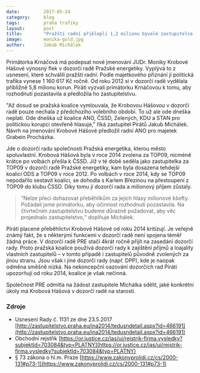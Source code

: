 ```yaml
---
date:         2017-05-24
category:     blog
tags:         praha trafiky
layout:       post
title:        "Pražští radní přiklepli 1,2 milionu bývalé zastupitelce TOP09. Piráti protestují" 
image:        monika-gold.jpg
author:       Jakub Michálek
---
```


Primátorka Krnáčová má podepsat nové jmenování JUDr. Moniky Krobové Hášové výnosný flek v dozorčí radě Pražské energetiky. Vyplývá to z usnesení, které schválili pražští radní. Podle majetkového přiznání jí politická trafika vynese 1 160 617 Kč ročně. Od roku 2012 si v dozorčí radě vydělala přibližně 5,8 milionu korun. Piráti vyzvali primátorku Krnáčovou k tomu, aby rozhodnutí pozastavila a předložila ho zastupitelstvu.

"Až dosud se pražská koalice vymlouvala, že Krobovou Hášovou v dozorčí radě pouze nechala z předchozího volebního období. To už ale ode dneška neplatí. Ode dneška už koalice ANO, ČSSD, Zelených, KDU a STAN pro politickou korupci otevřeně hlasuje," říká zastupitel Pirátů Jakub Michálek. Návrh na jmenování Krobové Hášové předložil radní ANO pro majetek Grabein Procházka.

Jde o dozorčí radu společnosti Pražská energetika, kterou město spoluvlastní. Krobová Hášová byla v roce 2014 zvolena za TOP09, nicméně krátce po volbách přešla k ČSSD. Již v té době seděla jako zastupitelka za TOP09 v dozorčí radě Pražské energetiky, kam byla dosazena tehdejší koalicí ODS a TOP09 v roce 2012. Po volbách v roce 2014, kdy se TOP09 nepodařilo sestavit koalici, se dohodla s Karlem Březinou na přestoupení z TOP09 do klubu ČSSD. Díky tomu jí dozorčí rada a milionový příjem zůstaly. 

> “Nelze přeci dohazovat přeběhlíkům za jejich hlasy milionové kšefty. Požádali jsme primátorku, aby účinnost rozhodnutí pozastavila. Na čtvrtečním zastupitelstvu budeme důrazně požadovat, aby věc projednalo zastupitelstvo,“ doplňuje Michálek.

Piráti placené přeběhlictví Krobové Hášové od roku 2014 kritizují. Je veřejně známý fakt, že s některými funkcemi v dozorčí radě není spojena téměř žádná práce. V dozorčí radě PRE stačí 4krát ročně přijít na zasedání dozorčí rady. Proto pražská koalice používá dozorčí rady k zajištění příjmů a loajality vlastních zastupitelů – v tomto případě i zastupitelů původně zvolených za jinou stranu. Jsou však i jiné dozorčí rady (např. DPP), kde je naopak odměna směšně nízká. Na nekoncepční oazování dozorčích rad Piráti upozorňují od roku 2014, koalice je však nečinná.

Společnost PRE odmítla na žádost zastupitele Michálka sdělit, jaké konkrétní úkoly má Krobová Hášová v dozorčí radě na starosti.

### Zdroje

* Usnesení Rady č. 1131 ze dne 23.5.2017 [http://zastupitelstvo.praha.eu/ina2014/tedusndetail.aspx?id=466191](http://zastupitelstvo.praha.eu/ina2014/tedusndetail.aspx?id=466191)
* Obchodní rejstřík [https://or.justice.cz/ias/ui/rejstrik-firma.vysledky?subjektId=703084&typ=PLATNY](https://or.justice.cz/ias/ui/rejstrik-firma.vysledky?subjektId=703084&typ=PLATNY)
* § 73 zákona o hl.m. Praze [https://www.zakonyprolidi.cz/cs/2000-131#p73-1](https://www.zakonyprolidi.cz/cs/2000-131#p73-1)

